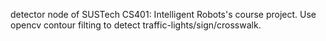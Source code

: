 detector node of SUSTech CS401: Intelligent Robots's course project. Use opencv contour filting to detect traffic-lights/sign/crosswalk.
